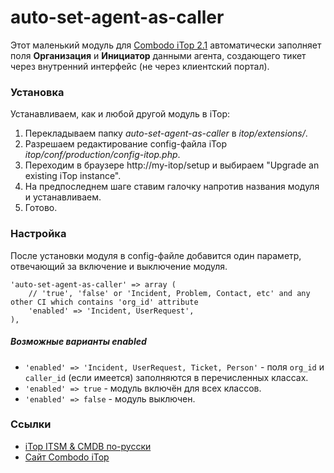 auto-set-agent-as-caller
==============================
Этот маленький модуль для [Combodo iTop 2.1](http://combodo.com/itop) автоматически заполняет поля **Организация** и **Инициатор** данными агента, создающего тикет через внутренний интерфейс (не через клиентский портал).

### Установка
Устанавливаем, как и любой другой модуль в iTop:
 1. Перекладываем папку *auto-set-agent-as-caller* в *itop/extensions/*.
 2. Разрешаем редактирование config-файла iTop *itop/conf/production/config-itop.php*.
 3. Переходим в браузере http://my-itop/setup и выбираем "Upgrade an existing iTop instance".
 4. На предпоследнем шаге ставим галочку напротив названия модуля и устанавливаем.
 5. Готово.

### Настройка
После установки модуля в config-файле добавится один параметр, отвечающий за включение и выключение модуля.

```
'auto-set-agent-as-caller' => array (
    // 'true', 'false' or 'Incident, Problem, Contact, etc' and any other CI which contains 'org_id' attribute
    'enabled' => 'Incident, UserRequest',
),
```
##### Возможные варианты *enabled*

 - `'enabled' => 'Incident, UserRequest, Ticket, Person'` - поля `org_id` и `caller_id` (если имеется) заполняются в перечисленных классах.
 - `'enabled' => true` - модуль включён для всех классов.
 - `'enabled' => false` - модуль выключен.

### Ссылки
- [iTop ITSM & CMDB по-русски](http://community.itop-itsm.ru)
- [Сайт Combodo iTop](http://www.combodo.com/itop)
